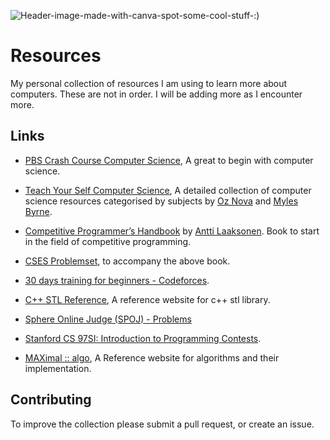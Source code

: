 ![Header-image-made-with-canva-spot-some-cool-stuff-:)](https://user-images.githubusercontent.com/22274195/134396979-890a7c1e-064b-4860-9406-88cf1c29a475.png)
# Resources

My personal collection of resources I am using to learn more about computers. These are not in order. I will be adding more as I encounter more.

## Links
* [PBS Crash Course Computer Science](https://www.youtube.com/watch?v=tpIctyqH29Q&list=PL8dPuuaLjXtNlUrzyH5r6jN9ulIgZBpdo), A great to begin with computer science.
*  [Teach Your Self Computer Science](https://teachyourselfcs.com/), A detailed collection of computer science resources categorised by subjects by [Oz Nova](https://twitter.com/oznova_) and [Myles Byrne](https://twitter.com/quackingduck).

* [Competitive Programmer’s Handbook](https://cses.fi/book/book.pdf) by [Antti Laaksonen](https://www.linkedin.com/in/antti-laaksonen-4189a5ba/?originalSubdomain=fi). Book to start in the field of competitive programming.
* [CSES Problemset](https://cses.fi/problemset/), to accompany the above book.
* [30 days training for beginners - Codeforces](https://codeforces.com/blog/entry/82143).
* [C++ STL Reference](https://www.cplusplus.com/reference/), A reference website for c++ stl library.
* [Sphere Online Judge (SPOJ) - Problems](https://www.spoj.com/problems/classical/)
* [Stanford CS 97SI: Introduction to Programming Contests](http://web.stanford.edu/class/cs97si/).
*  [MAXimal :: algo](http://e-maxx.ru/algo/), A Reference website for algorithms and their implementation.

## Contributing
To improve the collection please submit a pull request, or create an issue.

#

 
